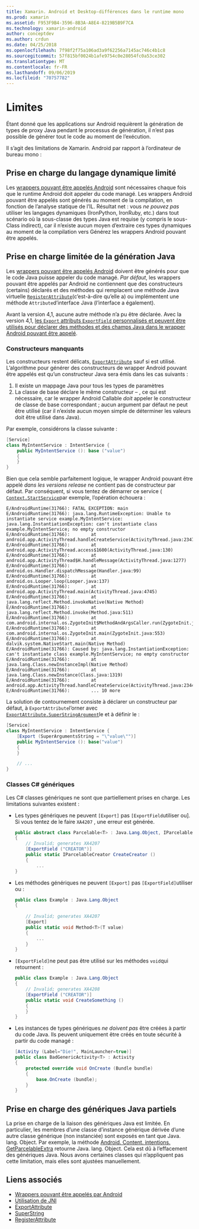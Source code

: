 ```yaml
---
title: Xamarin. Android et Desktop-différences dans le runtime mono
ms.prod: xamarin
ms.assetid: F953F9B4-3596-8B3A-A8E4-8219B5B9F7CA
ms.technology: xamarin-android
author: conceptdev
ms.author: crdun
ms.date: 04/25/2018
ms.openlocfilehash: 7f98f2f75a106ad3a9f62256a7145ac746c4b1c8
ms.sourcegitcommit: 57f815bf0024b1afe9754c0e28054fc0a53ce302
ms.translationtype: MT
ms.contentlocale: fr-FR
ms.lasthandoff: 09/06/2019
ms.locfileid: "70757782"
---
```

# <a name="limitations"></a>Limites

Étant donné que les applications sur Android requièrent la génération de types de proxy Java pendant le processus de génération, il n’est pas possible de générer tout le code au moment de l’exécution.

Il s’agit des limitations de Xamarin. Android par rapport à l’ordinateur de bureau mono :

## <a name="limited-dynamic-language-support"></a>Prise en charge du langage dynamique limité

 Les [wrappers pouvant être appelés Android](~/android/platform/java-integration/android-callable-wrappers.md) sont nécessaires chaque fois que le runtime Android doit appeler du code managé. Les wrappers Android pouvant être appelés sont générés au moment de la compilation, en fonction de l’analyse statique de l’IL. Résultat net : vous *ne pouvez pas* utiliser les langages dynamiques (IronPython, IronRuby, etc.) dans tout scénario où la sous-classe des types Java est requise (y compris le sous-Class indirect), car il n’existe aucun moyen d’extraire ces types dynamiques au moment de la compilation vers Générez les wrappers Android pouvant être appelés.

## <a name="limited-java-generation-support"></a>Prise en charge limitée de la génération Java

Les [wrappers pouvant être appelés Android](~/android/platform/java-integration/android-callable-wrappers.md) doivent être générés pour que le code Java puisse appeler du code managé. *Par défaut*, les wrappers pouvant être appelés par Android ne contiennent que des constructeurs (certains) déclarés et des méthodes qui remplacent une méthode Java virtuelle [`RegisterAttribute`](xref:Android.Runtime.RegisterAttribute)(c’est-à-dire qu’elle a) ou implémentent une méthode `Attribute`d’interface Java (l’interface a également).
  
Avant la version 4,1, aucune autre méthode n’a pu être déclarée. Avec la version 4,1, [les `Export` attributs `ExportField` personnalisés et peuvent être utilisés pour déclarer des méthodes et des champs Java dans le wrapper Android pouvant être appelé](~/android/platform/java-integration/working-with-jni.md).

### <a name="missing-constructors"></a>Constructeurs manquants

Les constructeurs restent délicats, [`ExportAttribute`](xref:Java.Interop.ExportAttribute) sauf si est utilisé. L’algorithme pour générer des constructeurs de wrapper Android pouvant être appelés est qu’un constructeur Java sera émis dans les cas suivants :

1. Il existe un mappage Java pour tous les types de paramètres
2. La classe de base déclare le même constructeur &ndash; , ce qui est nécessaire, car le wrapper Android Callable *doit* appeler le constructeur de classe de base correspondant ; aucun argument par défaut ne peut être utilisé (car il n’existe aucun moyen simple de déterminer les valeurs doit être utilisé dans Java).

Par exemple, considérons la classe suivante :

```csharp
[Service]
class MyIntentService : IntentService {
    public MyIntentService (): base ("value")
    {
    }
}
```

Bien que cela semble parfaitement logique, le wrapper Android pouvant être appelé *dans les versions release* ne contient pas de constructeur par défaut. Par conséquent, si vous tentez de démarrer ce service ( [`Context.StartService`](xref:Android.Content.Context.StartService*)par exemple, l’opération échouera :

```shell
E/AndroidRuntime(31766): FATAL EXCEPTION: main
E/AndroidRuntime(31766): java.lang.RuntimeException: Unable to instantiate service example.MyIntentService: java.lang.InstantiationException: can't instantiate class example.MyIntentService; no empty constructor
E/AndroidRuntime(31766):        at android.app.ActivityThread.handleCreateService(ActivityThread.java:2347)
E/AndroidRuntime(31766):        at android.app.ActivityThread.access$1600(ActivityThread.java:130)
E/AndroidRuntime(31766):        at android.app.ActivityThread$H.handleMessage(ActivityThread.java:1277)
E/AndroidRuntime(31766):        at android.os.Handler.dispatchMessage(Handler.java:99)
E/AndroidRuntime(31766):        at android.os.Looper.loop(Looper.java:137)
E/AndroidRuntime(31766):        at android.app.ActivityThread.main(ActivityThread.java:4745)
E/AndroidRuntime(31766):        at java.lang.reflect.Method.invokeNative(Native Method)
E/AndroidRuntime(31766):        at java.lang.reflect.Method.invoke(Method.java:511)
E/AndroidRuntime(31766):        at com.android.internal.os.ZygoteInit$MethodAndArgsCaller.run(ZygoteInit.java:786)
E/AndroidRuntime(31766):        at com.android.internal.os.ZygoteInit.main(ZygoteInit.java:553)
E/AndroidRuntime(31766):        at dalvik.system.NativeStart.main(Native Method)
E/AndroidRuntime(31766): Caused by: java.lang.InstantiationException: can't instantiate class example.MyIntentService; no empty constructor
E/AndroidRuntime(31766):        at java.lang.Class.newInstanceImpl(Native Method)
E/AndroidRuntime(31766):        at java.lang.Class.newInstance(Class.java:1319)
E/AndroidRuntime(31766):        at android.app.ActivityThread.handleCreateService(ActivityThread.java:2344)
E/AndroidRuntime(31766):        ... 10 more
```

La solution de contournement consiste à déclarer un constructeur par défaut, à `ExportAttribute`l’orner avec [`ExportAttribute.SuperStringArgument`](xref:Java.Interop.ExportAttribute.SuperArgumentsString)le et à définir le : 

```csharp
[Service]
class MyIntentService : IntentService {
    [Export (SuperArgumentsString = "\"value\"")]
    public MyIntentService (): base("value")
    {
    }

    // ...
}
```

### <a name="generic-c-classes"></a>Classes C# génériques

Les C# classes génériques ne sont que partiellement prises en charge. Les limitations suivantes existent :

- Les types génériques ne peuvent `[Export]` pas `[ExportField`utiliser ou]. Si vous tentez de le faire `XA4207` , une erreur est générée.

    ```csharp
    public abstract class Parcelable<T> : Java.Lang.Object, IParcelable
    {
        // Invalid; generates XA4207
        [ExportField ("CREATOR")]
        public static IParcelableCreator CreateCreator ()
        {
            ...
    }
    ```

- Les méthodes génériques ne peuvent `[Export]` pas `[ExportField]`utiliser ou :

    ```csharp
    public class Example : Java.Lang.Object
    {
        
        // Invalid; generates XA4207
        [Export]
        public static void Method<T>(T value)
        {
            ...
        }
    }
    ```

- `[ExportField]`ne peut pas être utilisé sur les méthodes `void`qui retournent :

    ```csharp
    public class Example : Java.Lang.Object
    {
        // Invalid; generates XA4208
        [ExportField ("CREATOR")]
        public static void CreateSomething ()
        {
        }
    }
    ```

- Les instances de types génériques _ne doivent pas_ être créées à partir du code Java.
    Ils peuvent uniquement être créés en toute sécurité à partir du code managé :

    ```csharp
    [Activity (Label="Die!", MainLauncher=true)]
    public class BadGenericActivity<T> : Activity
    {
        protected override void OnCreate (Bundle bundle)
        {
            base.OnCreate (bundle);
        }
    }
    ```

## <a name="partial-java-generics-support"></a>Prise en charge des génériques Java partiels

La prise en charge de la liaison des génériques Java est limitée. En particulier, les membres d’une classe d’instance générique dérivée d’une autre classe générique (non instanciée) sont exposés en tant que Java. lang. Object. Par exemple, la méthode [Android. Content. intentions. GetParcelableExtra](xref:Android.Content.Intent.GetParcelableExtra*) retourne Java. lang. Object. Cela est dû à l’effacement des génériques Java.
Nous avons certaines classes qui n’appliquent pas cette limitation, mais elles sont ajustées manuellement.

## <a name="related-links"></a>Liens associés

- [Wrappers pouvant être appelés par Android](~/android/platform/java-integration/android-callable-wrappers.md)
- [Utilisation de JNI](~/android/platform/java-integration/working-with-jni.md)
- [ExportAttribute](xref:Java.Interop.ExportAttribute)
- [SuperString](xref:Java.Interop.ExportAttribute.SuperArgumentsString)
- [RegisterAttribute](xref:Android.Runtime.RegisterAttribute)
